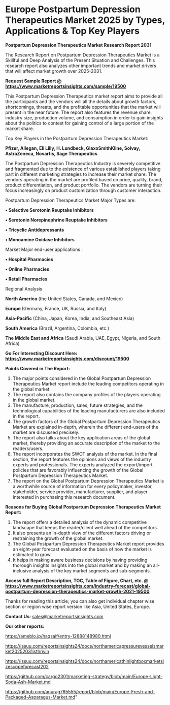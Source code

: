 # Europe Postpartum Depression Therapeutics Market 2025 by Types, Applications & Top Key Players

<strong>Postpartum Depression Therapeutics Market Research Report 2031</strong>

The Research Report on Postpartum Depression Therapeutics Market is a Skillful and Deep Analysis of the Present Situation and Challenges. This research report also analyzes other important trends and market drivers that will affect market growth over 2025-2031.

<strong>Request Sample Report @ <a href=https://www.marketreportsinsights.com/sample/19500>https://www.marketreportsinsights.com/sample/19500</a></strong>

This Postpartum Depression Therapeutics market report aims to provide all the participants and the vendors will all the details about growth factors, shortcomings, threats, and the profitable opportunities that the market will present in the near future. The report also features the revenue share, industry size, production volume, and consumption in order to gain insights about the politics to contest for gaining control of a large portion of the market share.

Top Key Players in the Postpartum Depression Therapeutics Market:

<strong>Pfizer, Allegan, Eli Lilly, H. Lundbeck, GlaxoSmithKline, Solvay, AstraZeneca, Novartis, Sage Therapeutics</strong>

The Postpartum Depression Therapeutics Industry is severely competitive and fragmented due to the existence of various established players taking part in different marketing strategies to increase their market share. The vendors operating in the market are profiled based on price, quality, brand, product differentiation, and product portfolio. The vendors are turning their focus increasingly on product customization through customer interaction.

Postpartum Depression Therapeutics Market Major Types are:

<strong>• Selective Serotonin Reuptake Inhibitors

• Serotonin Norepinephrine Reuptake Inhibitors

• Tricyclic Antidepressants

• Monoamine Oxidase Inhibitors</strong>

Market Major end-user applications :

<strong>• Hospital Pharmacies

• Online Pharmacies

• Retail Pharmacies</strong>

Regional Analysis

</u><strong><b>North America</b></strong> (the United States, Canada, and Mexico)

<strong><b>Europe </b></strong>(Germany, France, UK, Russia, and Italy)

<strong><b>Asia-Pacific</b></strong> (China, Japan, Korea, India, and Southeast Asia)

<strong><b>South America</b></strong> (Brazil, Argentina, Colombia, etc.)

<strong><b>The Middle East and Africa</b></strong> (Saudi Arabia, UAE, Egypt, Nigeria, and South Africa)

<strong>Go For Interesting Discount Here: <a href=https://www.marketreportsinsights.com/discount/19500>https://www.marketreportsinsights.com/discount/19500</a></strong>

<strong>Points Covered in The Report:</strong>
<ol>
  <li>The major points considered in the Global Postpartum Depression Therapeutics Market report include the leading competitors operating in the global market.</li>
  <li>The report also contains the company profiles of the players operating in the global market.</li>
  <li>The manufacture, production, sales, future strategies, and the technological capabilities of the leading manufacturers are also included in the report.</li>
  <li>The growth factors of the Global Postpartum Depression Therapeutics Market are explained in-depth, wherein the different end-users of the market are discussed precisely.</li>
  <li>The report also talks about the key application areas of the global market, thereby providing an accurate description of the market to the readers/users.</li>
  <li>The report incorporates the SWOT analysis of the market. In the final section, the report features the opinions and views of the industry experts and professionals. The experts analyzed the export/import policies that are favorably influencing the growth of the Global Postpartum Depression Therapeutics Market.</li>
  <li>The report on the Global Postpartum Depression Therapeutics Market is a worthwhile source of information for every policymaker, investor, stakeholder, service provider, manufacturer, supplier, and player interested in purchasing this research document.</li>
</ol>
<strong>Reasons for Buying Global Postpartum Depression Therapeutics Market Report:</strong>

<ol>
  <li>The report offers a detailed analysis of the dynamic competitive landscape that keeps the reader/client well ahead of the competitors.</li>
  <li>It also presents an in-depth view of the different factors driving or restraining the growth of the global market.</li>
  <li>The Global Postpartum Depression Therapeutics Market report provides an eight-year forecast evaluated on the basis of how the market is estimated to grow.</li>
  <li>It helps in making aware business decisions by having providing thorough insights insights into the global market and by making an all-inclusive analysis of the key market segments and sub-segments.</li>
</ol>
<strong>Access full Report Description, TOC, Table of Figure, Chart, etc. @ <a href=https://www.marketreportsinsights.com/industry-forecast/global-postpartum-depression-therapeutics-market-growth-2021-19500>https://www.marketreportsinsights.com/industry-forecast/global-postpartum-depression-therapeutics-market-growth-2021-19500</a></strong>


Thanks for reading this article; you can also get individual chapter wise section or region wise report version like Asia, United States, Europe.

<strong>Contact Us:</strong>
sales@marketreportsinsights.com

<strong>Our other reports:</strong>

<a href=https://ameblo.jp/haqsaif/entry-12888148980.html>https://ameblo.jp/haqsaif/entry-12888148980.html</a>

<a href=https://issuu.com/reportsinsights24/docs/northamericapressurevesselsmarket20252031isthrivin>https://issuu.com/reportsinsights24/docs/northamericapressurevesselsmarket20252031isthrivin</a>

<a href=https://issuu.com/reportsinsights24/docs/northamericathinlightboxmarketsizescopeforecast202>https://issuu.com/reportsinsights24/docs/northamericathinlightboxmarketsizescopeforecast202</a>

<a href=https://github.com/cargo2301/marketing-strategy/blob/main/Europe-Light-Soda-Ash-Market.md>https://github.com/cargo2301/marketing-strategy/blob/main/Europe-Light-Soda-Ash-Market.md</a>

<a href=https://github.com/anurag765555/report/blob/main/Europe-Fresh-and-Packaged-Asparagus-Market.md>https://github.com/anurag765555/report/blob/main/Europe-Fresh-and-Packaged-Asparagus-Market.md</a>"
